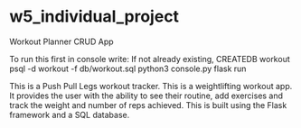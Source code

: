 # w5_individual_project
Workout Planner CRUD App

To run this first in console write: 
  If not already existing, CREATEDB workout
psql -d workout -f db/workout.sql
python3 console.py
flask run


This is a Push Pull Legs workout tracker. This is a weightlifting workout app. It provides the user with the ability to see their routine, add exercises and track the weight and number of reps achieved. This is built using the Flask framework and a SQL database.

